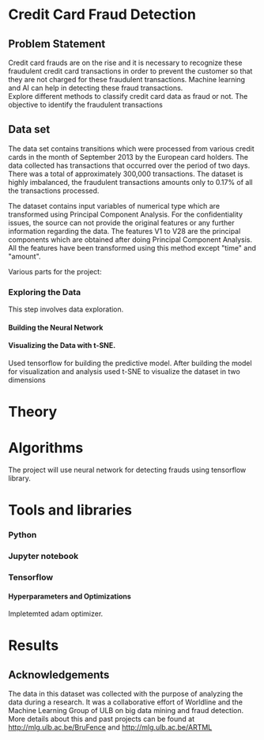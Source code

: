 # Credit Card Fraud Detection

## Problem Statement
Credit card frauds are on the rise and it is necessary to recognize these fraudulent credit card transactions in order to prevent the customer so that they are not charged for these fraudulent transactions. Machine learning and AI can help in detecting these fraud transactions.  
Explore different methods to classify credit card data as fraud or not. The objective to identify the fraudulent transactions

## Data set
The data set contains transitions which were processed from various credit cards in the month of September 2013 by the European card holders. The data collected has transactions that occurred over the period of two days. There was a total of approximately 300,000 transactions. 
The dataset is highly imbalanced, the fraudulent transactions amounts only to 0.17% of all the transactions processed.

The dataset contains input variables of numerical type which are transformed using Principal Component Analysis. For the confidentiality issues, the source can not provide the original features or any further information regarding the data. The features V1 to V28 are the principal components which are obtained after doing Principal Component Analysis. All the features have been transformed using this method except "time" and "amount". 


Various parts for the project:
### Exploring the Data
This step involves data exploration.
#### Building the Neural Network
#### Visualizing the Data with t-SNE.
Used tensorflow for building the predictive model. After building the model for visualization and analysis used t-SNE to visualize the dataset in two dimensions

# Theory

# Algorithms
 The project will use neural network for detecting frauds using tensorflow library. 
 
 ## 
 
 # Tools and libraries
 ### Python
 ### Jupyter notebook
 ### Tensorflow
 #### Hyperparameters and Optimizations
 Impletemted adam optimizer.

 #### 
 
# Results


## Acknowledgements
The data in this dataset was collected with the purpose of analyzing the data during a research. It was a collaborative effort of Worldline and the Machine Learning Group of ULB on big data mining and fraud detection. More details about this and past projects can be found at http://mlg.ulb.ac.be/BruFence and http://mlg.ulb.ac.be/ARTML

